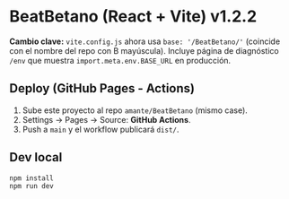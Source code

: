 # BeatBetano (React + Vite) v1.2.2

**Cambio clave:** `vite.config.js` ahora usa `base: '/BeatBetano/'` (coincide con el nombre del repo con B mayúscula).
Incluye página de diagnóstico `/env` que muestra `import.meta.env.BASE_URL` en producción.

## Deploy (GitHub Pages - Actions)
1. Sube este proyecto al repo `amante/BeatBetano` (mismo case).
2. Settings → Pages → Source: **GitHub Actions**.
3. Push a `main` y el workflow publicará `dist/`.

## Dev local
```bash
npm install
npm run dev
```